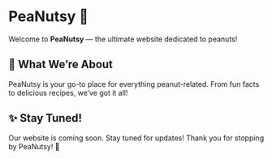 # PeaNutsy 🌰

Welcome to **PeaNutsy** — the ultimate website dedicated to peanuts!

## 🎉 What We’re About

PeaNutsy is your go-to place for everything peanut-related. From fun facts to delicious recipes, we’ve got it all!

## ✨ Stay Tuned!

Our website is coming soon. Stay tuned for updates!
Thank you for stopping by PeaNutsy! 🌟
